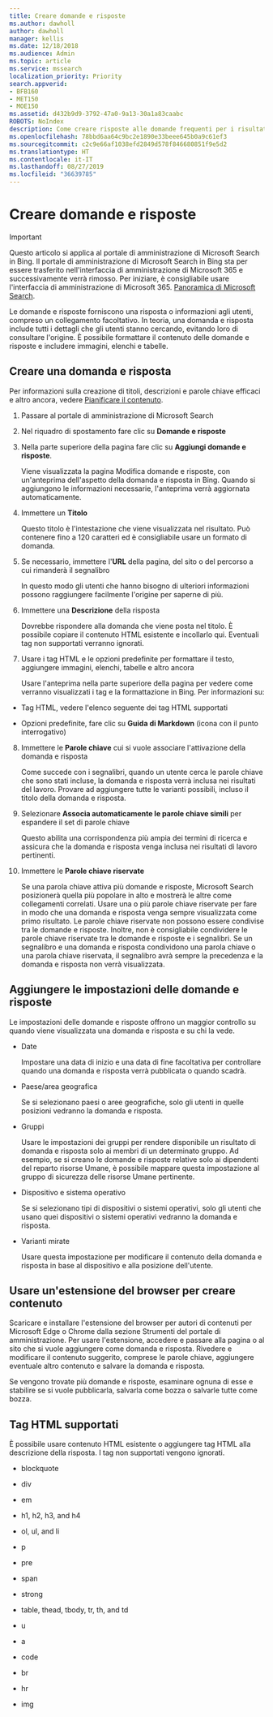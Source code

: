 ```yaml
---
title: Creare domande e risposte
ms.author: dawholl
author: dawholl
manager: kellis
ms.date: 12/18/2018
ms.audience: Admin
ms.topic: article
ms.service: mssearch
localization_priority: Priority
search.appverid:
- BFB160
- MET150
- MOE150
ms.assetid: d432b9d9-3792-47a0-9a13-30a1a83caabc
ROBOTS: NoIndex
description: Come creare risposte alle domande frequenti per i risultati del lavoro in Microsoft Search
ms.openlocfilehash: 78bbd6aa64c9bc2e1890e33beee645b0a9c61ef3
ms.sourcegitcommit: c2c9e66af1038efd2849d578f846680851f9e5d2
ms.translationtype: HT
ms.contentlocale: it-IT
ms.lasthandoff: 08/27/2019
ms.locfileid: "36639785"
---
```

# <a name="create-qas"></a>Creare domande e risposte

> [!IMPORTANT]
> Questo articolo si applica al portale di amministrazione di Microsoft Search in Bing. Il portale di amministrazione di Microsoft Search in Bing sta per essere trasferito nell'interfaccia di amministrazione di Microsoft 365 e successivamente verrà rimosso. Per iniziare, è consigliabile usare l'interfaccia di amministrazione di Microsoft 365. [Panoramica di Microsoft Search](overview-microsoft-search.md).

Le domande e risposte forniscono una risposta o informazioni agli utenti, compreso un collegamento facoltativo. In teoria, una domanda e risposta include tutti i dettagli che gli utenti stanno cercando, evitando loro di consultare l'origine. È possibile formattare il contenuto delle domande e risposte e includere immagini, elenchi e tabelle.
  
## <a name="create-a-qa"></a>Creare una domanda e risposta

Per informazioni sulla creazione di titoli, descrizioni e parole chiave efficaci e altro ancora, vedere [Pianificare il contenuto](plan-your-content.md).
  
1. Passare al portale di amministrazione di Microsoft Search
    
2. Nel riquadro di spostamento fare clic su **Domande e risposte**
    
3. Nella parte superiore della pagina fare clic su **Aggiungi domande e risposte**.
    
    Viene visualizzata la pagina Modifica domande e risposte, con un'anteprima dell'aspetto della domanda e risposta in Bing. Quando si aggiungono le informazioni necessarie, l'anteprima verrà aggiornata automaticamente.
    
4. Immettere un **Titolo**
    
    Questo titolo è l'intestazione che viene visualizzata nel risultato. Può contenere fino a 120 caratteri ed è consigliabile usare un formato di domanda.
    
5. Se necessario, immettere l'**URL** della pagina, del sito o del percorso a cui rimanderà il segnalibro 
    
    In questo modo gli utenti che hanno bisogno di ulteriori informazioni possono raggiungere facilmente l'origine per saperne di più.
    
6. Immettere una **Descrizione** della risposta
    
    Dovrebbe rispondere alla domanda che viene posta nel titolo. È possibile copiare il contenuto HTML esistente e incollarlo qui. Eventuali tag non supportati verranno ignorati.
    
7. Usare i tag HTML e le opzioni predefinite per formattare il testo, aggiungere immagini, elenchi, tabelle e altro ancora
    
    Usare l'anteprima nella parte superiore della pagina per vedere come verranno visualizzati i tag e la formattazione in Bing. Per informazioni su:
    
  - Tag HTML, vedere l'elenco seguente dei tag HTML supportati
    
  - Opzioni predefinite, fare clic su **Guida di Markdown** (icona con il punto interrogativo) 
    
8. Immettere le **Parole chiave** cui si vuole associare l'attivazione della domanda e risposta 
    
    Come succede con i segnalibri, quando un utente cerca le parole chiave che sono stati incluse, la domanda e risposta verrà inclusa nei risultati del lavoro. Provare ad aggiungere tutte le varianti possibili, incluso il titolo della domanda e risposta.
    
9. Selezionare **Associa automaticamente le parole chiave simili** per espandere il set di parole chiave 
    
    Questo abilita una corrispondenza più ampia dei termini di ricerca e assicura che la domanda e risposta venga inclusa nei risultati di lavoro pertinenti.
    
10. Immettere le **Parole chiave riservate**
    
    Se una parola chiave attiva più domande e risposte, Microsoft Search posizionerà quella più popolare in alto e mostrerà le altre come collegamenti correlati. Usare una o più parole chiave riservate per fare in modo che una domanda e risposta venga sempre visualizzata come primo risultato. Le parole chiave riservate non possono essere condivise tra le domande e risposte. Inoltre, non è consigliabile condividere le parole chiave riservate tra le domande e risposte e i segnalibri. Se un segnalibro e una domanda e risposta condividono una parola chiave o una parola chiave riservata, il segnalibro avrà sempre la precedenza e la domanda e risposta non verrà visualizzata.
    
## <a name="add-qa-settings"></a>Aggiungere le impostazioni delle domande e risposte

Le impostazioni delle domande e risposte offrono un maggior controllo su quando viene visualizzata una domanda e risposta e su chi la vede.
  
- Date
    
    Impostare una data di inizio e una data di fine facoltativa per controllare quando una domanda e risposta verrà pubblicata o quando scadrà.
    
- Paese/area geografica
    
    Se si selezionano paesi o aree geografiche, solo gli utenti in quelle posizioni vedranno la domanda e risposta.
    
- Gruppi
    
    Usare le impostazioni dei gruppi per rendere disponibile un risultato di domanda e risposta solo ai membri di un determinato gruppo. Ad esempio, se si creano le domande e risposte relative solo ai dipendenti del reparto risorse Umane, è possibile mappare questa impostazione al gruppo di sicurezza delle risorse Umane pertinente.
    
- Dispositivo e sistema operativo
    
    Se si selezionano tipi di dispositivi o sistemi operativi, solo gli utenti che usano quei dispositivi o sistemi operativi vedranno la domanda e risposta.
    
- Varianti mirate
    
    Usare questa impostazione per modificare il contenuto della domanda e risposta in base al dispositivo e alla posizione dell'utente.
    
## <a name="use-a-browser-extension-to-create-content"></a>Usare un'estensione del browser per creare contenuto

Scaricare e installare l'estensione del browser per autori di contenuti per Microsoft Edge o Chrome dalla sezione Strumenti del portale di amministrazione. Per usare l'estensione, accedere e passare alla pagina o al sito che si vuole aggiungere come domanda e risposta. Rivedere e modificare il contenuto suggerito, comprese le parole chiave, aggiungere eventuale altro contenuto e salvare la domanda e risposta.
  
Se vengono trovate più domande e risposte, esaminare ognuna di esse e stabilire se si vuole pubblicarla, salvarla come bozza o salvarle tutte come bozza.
  
## <a name="supported-html-tags"></a>Tag HTML supportati

È possibile usare contenuto HTML esistente o aggiungere tag HTML alla descrizione della risposta. I tag non supportati vengono ignorati.
  
- blockquote
    
- div
    
- em
    
- h1, h2, h3, and h4
    
- ol, ul, and li
    
- p
    
- pre
    
- span
    
- strong
    
- table, thead, tbody, tr, th, and td
    
- u
    
- a
    
- code
    
- br
    
- hr
    
- img

  

